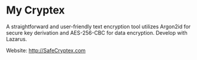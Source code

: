 # My Cryptex
 A straightforward and user-friendly text encryption tool utilizes Argon2id for secure key derivation and AES-256-CBC for data encryption. Develop with Lazarus.
 
 Website: http://SafeCryptex.com
